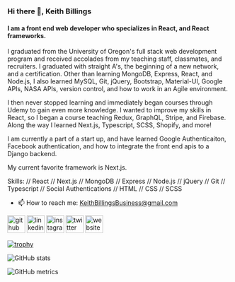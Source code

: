 ### Hi there 👋, Keith Billings
#### I am a front end web developer who specializes in React, and React frameworks. 
I graduated from the University of Oregon's full stack web development program and received accolades from my teaching staff, classmates, and recruiters. I graduated with straight A's, the beginning of a new network, and a certification. Other than learning MongoDB, Express, React, and Node.js, I also learned MySQL, Git, jQuery, Bootstrap, Material-UI, Google APIs, NASA APIs, version control, and how to work in an Agile environment.

I then never stopped learning and immediately began courses through Udemy to gain even more knowledge. I wanted to improve my skills in React, so I began a course teaching Redux, GraphQL, Stripe, and Firebase. Along the way I learned Next.js, Typescript, SCSS, Shopify, and more!

I am currently a part of a start up, and have learned Google Authenticaiton, Facebook authentication, and how to integrate the front end apis to a Django backend. 

My current favorite framework is Next.js. 


Skills: // React // Next.js // MongoDB // Express // Node.js // jQuery // Git // Typescript // Social Authentications // HTML // CSS // SCSS

- 📫 How to reach me: KeithBillingsBusiness@gmail.com 


[<img src='https://cdn.jsdelivr.net/npm/simple-icons@3.0.1/icons/github.svg' alt='github' height='40'>](https://github.com/KeithBillings)  [<img src='https://cdn.jsdelivr.net/npm/simple-icons@3.0.1/icons/linkedin.svg' alt='linkedin' height='40'>](https://www.linkedin.com/in/keithbillings/)  [<img src='https://cdn.jsdelivr.net/npm/simple-icons@3.0.1/icons/instagram.svg' alt='instagram' height='40'>](https://www.instagram.com/CowboyKeithBop/)  [<img src='https://cdn.jsdelivr.net/npm/simple-icons@3.0.1/icons/twitter.svg' alt='twitter' height='40'>](https://twitter.com/KeithBillings)  [<img src='https://cdn.jsdelivr.net/npm/simple-icons@3.0.1/icons/icloud.svg' alt='website' height='40'>](KeithBillings.com)  

[![trophy](https://github-profile-trophy.vercel.app/?username=KeithBillings)](https://github.com/ryo-ma/github-profile-trophy)

![GitHub stats](https://github-readme-stats.vercel.app/api?username=KeithBillings&show_icons=true)  

![GitHub metrics](https://metrics.lecoq.io/KeithBillings)  

